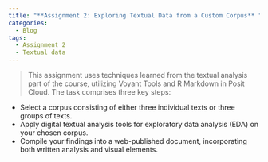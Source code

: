 ```yaml
---
title: "**Assignment 2: Exploring Textual Data from a Custom Corpus** "
categories:
  - Blog
tags:
  - Assignment 2
  - Textual data
---
```


> This assignment uses techniques learned from the textual analysis part of the course, utilizing Voyant Tools and R Markdown in Posit Cloud. The task comprises three key steps:

 - Select a corpus consisting of either three individual texts or three groups of texts.
 - Apply digital textual analysis tools for exploratory data analysis (EDA) on your chosen corpus.
 - Compile your findings into a web-published document, incorporating both written analysis and visual elements.

